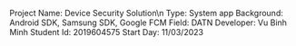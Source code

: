 Project Name: Device Security Solution\n
Type: System app
Background: Android SDK, Samsung SDK, Google FCM
Field: DATN
Developer: Vu Binh Minh
Student Id: 2019604575
Start Day: 11/03/2023
